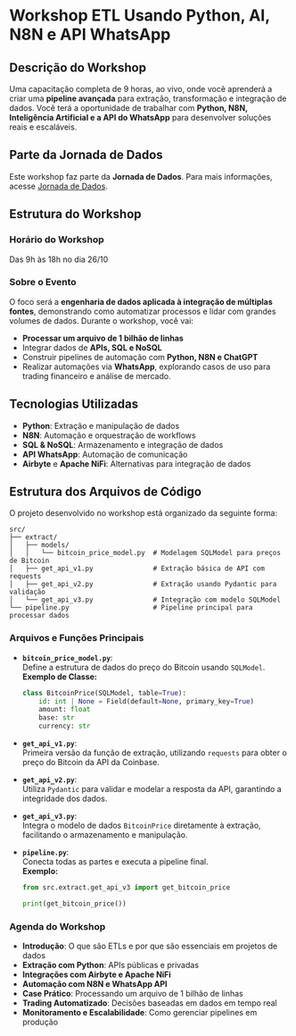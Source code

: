 # Workshop ETL Usando Python, AI, N8N e API WhatsApp

## Descrição do Workshop
Uma capacitação completa de 9 horas, ao vivo, onde você aprenderá a criar uma **pipeline avançada** para extração, transformação e integração de dados. Você terá a oportunidade de trabalhar com **Python, N8N, Inteligência Artificial e a API do WhatsApp** para desenvolver soluções reais e escaláveis.

## Parte da Jornada de Dados
Este workshop faz parte da **Jornada de Dados**. Para mais informações, acesse [Jornada de Dados](https://github.com/lvgalvao/data-engineering-roadmap).

## Estrutura do Workshop
### Horário do Workshop
Das 9h às 18h no dia 26/10

### Sobre o Evento
O foco será a **engenharia de dados aplicada à integração de múltiplas fontes**, demonstrando como automatizar processos e lidar com grandes volumes de dados. Durante o workshop, você vai:
- **Processar um arquivo de 1 bilhão de linhas**
- Integrar dados de **APIs, SQL e NoSQL**
- Construir pipelines de automação com **Python, N8N e ChatGPT**
- Realizar automações via **WhatsApp**, explorando casos de uso para trading financeiro e análise de mercado.

## Tecnologias Utilizadas
- **Python**: Extração e manipulação de dados  
- **N8N**: Automação e orquestração de workflows  
- **SQL & NoSQL**: Armazenamento e integração de dados  
- **API WhatsApp**: Automação de comunicação  
- **Airbyte** e **Apache NiFi**: Alternativas para integração de dados

## Estrutura dos Arquivos de Código
O projeto desenvolvido no workshop está organizado da seguinte forma:

```
src/
├── extract/
│   ├── models/
│   │   └── bitcoin_price_model.py  # Modelagem SQLModel para preços de Bitcoin
│   ├── get_api_v1.py               # Extração básica de API com requests
│   ├── get_api_v2.py               # Extração usando Pydantic para validação
│   └── get_api_v3.py               # Integração com modelo SQLModel
└── pipeline.py                     # Pipeline principal para processar dados
```

### Arquivos e Funções Principais

- **`bitcoin_price_model.py`**:  
  Define a estrutura de dados do preço do Bitcoin usando `SQLModel`.  
  **Exemplo de Classe:**
  ```python
  class BitcoinPrice(SQLModel, table=True):
      id: int | None = Field(default=None, primary_key=True)
      amount: float
      base: str
      currency: str
  ```

- **`get_api_v1.py`**:  
  Primeira versão da função de extração, utilizando `requests` para obter o preço do Bitcoin da API da Coinbase.

- **`get_api_v2.py`**:  
  Utiliza `Pydantic` para validar e modelar a resposta da API, garantindo a integridade dos dados.

- **`get_api_v3.py`**:  
  Integra o modelo de dados `BitcoinPrice` diretamente à extração, facilitando o armazenamento e manipulação.

- **`pipeline.py`**:  
  Conecta todas as partes e executa a pipeline final.  
  **Exemplo:**
  ```python
  from src.extract.get_api_v3 import get_bitcoin_price

  print(get_bitcoin_price())
  ```

### Agenda do Workshop
- **Introdução**: O que são ETLs e por que são essenciais em projetos de dados  
- **Extração com Python**: APIs públicas e privadas  
- **Integrações com Airbyte e Apache NiFi**  
- **Automação com N8N e WhatsApp API**  
- **Case Prático**: Processando um arquivo de 1 bilhão de linhas  
- **Trading Automatizado**: Decisões baseadas em dados em tempo real  
- **Monitoramento e Escalabilidade**: Como gerenciar pipelines em produção
